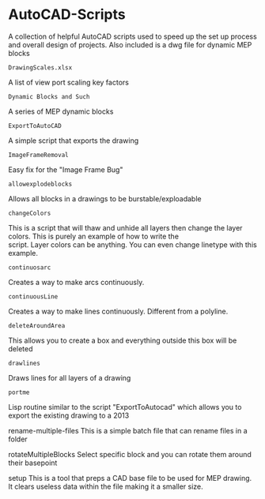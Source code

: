 # AutoCAD-Scripts
A collection of helpful AutoCAD scripts used to speed up the set up process and overall design of projects.
Also included is a dwg file for dynamic MEP blocks

 	DrawingScales.xlsx 
  A list of view port scaling key factors
  
	Dynamic Blocks and Such
  A series of MEP dynamic blocks
  
	ExportToAutoCAD
  A simple script that exports the drawing 
  
	ImageFrameRemoval
  Easy fix for the "Image Frame Bug"
  
	allowexplodeblocks
  Allows all blocks in a drawings to be burstable/exploadable
  
	changeColors
  This is a script that will thaw and unhide all layers then change the layer colors. This is purely an example of how to write the     
  script. Layer colors can be anything. You can even change linetype with this example.
  
	continuosarc
  Creates a way to make arcs continuously. 
  
	continuousLine
  Creates a way to make lines continuously. Different from a polyline.
  
	deleteAroundArea
  This allows you to create a box and everything outside this box will be deleted
  
	drawlines
  Draws lines for all layers of a drawing
  
	portme
  Lisp routine similar to the script "ExportToAutocad" which allows you to export the existing drawing to a 2013 
	
  rename-multiple-files
  This is a simple batch file that can rename files in a folder
	
  rotateMultipleBlocks
  Select specific block and you can rotate them around their basepoint
	
  setup
  This is a tool that preps a CAD base file to be used for MEP drawing. It clears useless data within the file making it a smaller size.
